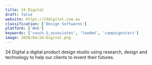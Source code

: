 ```yaml
---
title: 24 Digital
draft: false 
website: https://24digital.com.au
classification: ['Design Softwares']
platform: ['Web']
keywords: ['couch_&_associates', 'leadmd', 'campaignstars']
image: 2020/04/24-Digital.png
---
```

24 Digital a digital product design studio using research, design and technology to help our clients to invent their futures.